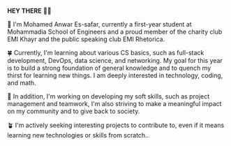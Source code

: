 **HEY THERE** 👋😌


🌳 I'm Mohamed Anwar Es-safar, currently a first-year student at Mohammadia School of Engineers and a proud member of the charity club EMI Khayr and the public speaking club EMI Rhetorica.

🍀 Currently, I'm learning about various CS basics, such as full-stack development, DevOps, data science, and networking. My goal for this year is to build a strong foundation of general knowledge and to quench my thirst for learning new things. I am deeply interested in technology, coding, and math.

🌱 In addition, I'm working on developing my soft skills, such as project management and teamwork, I'm also striving to make a meaningful impact on my community and to give back to society.

🪴 I'm actively seeking interesting projects to contribute to, even if it means learning new technologies or skills from scratch.. 
